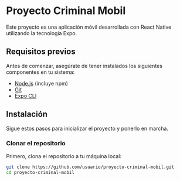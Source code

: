 # Proyecto Criminal Mobil

Este proyecto es una aplicación móvil desarrollada con React Native utilizando la tecnología Expo.

## Requisitos previos

Antes de comenzar, asegúrate de tener instalados los siguientes componentes en tu sistema:

- [Node.js](https://nodejs.org/) (incluye npm)
- [Git](https://git-scm.com/)
- [Expo CLI](https://docs.expo.dev/get-started/installation/)

## Instalación

Sigue estos pasos para inicializar el proyecto y ponerlo en marcha.

### Clonar el repositorio

Primero, clona el repositorio a tu máquina local:

```bash
git clone https://github.com/usuario/proyecto-criminal-mobil.git
cd proyecto-criminal-mobil
